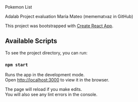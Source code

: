 Pokemon List 

Adalab Project evaluation María Mateo (memematvaz in GitHub)

This project was bootstrapped with [Create React App](https://github.com/facebook/create-react-app).

## Available Scripts

To see the project directory, you can run:

### `npm start`

Runs the app in the development mode.<br />
Open [http://localhost:3000](http://localhost:3000) to view it in the browser.

The page will reload if you make edits.<br />
You will also see any lint errors in the console.
